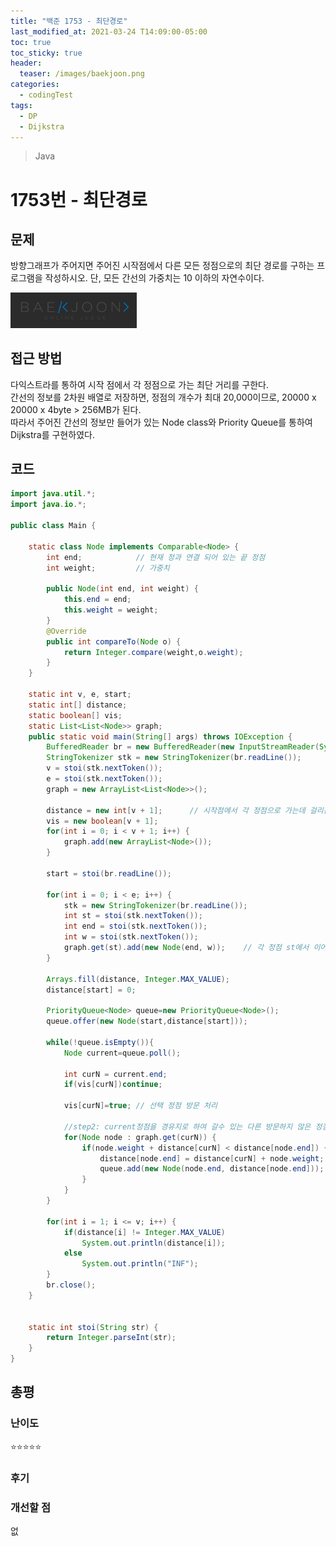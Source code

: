 ```yaml
---
title: "백준 1753 - 최단경로"
last_modified_at: 2021-03-24 T14:09:00-05:00
toc: true
toc_sticky: true
header:
  teaser: /images/baekjoon.png
categories: 
  - codingTest
tags:
  - DP
  - Dijkstra
---
```


> Java

1753번 - 최단경로
=============
 
## 문제

방향그래프가 주어지면 주어진 시작점에서 다른 모든 정점으로의 최단 경로를 구하는 프로그램을 
작성하시오. 단, 모든 간선의 가중치는 10 이하의 자연수이다.

[<img src="/images/baekjoon.png" width="40%" height="40%">](https://www.acmicpc.net/problem/1753)  

## 접근 방법
다익스트라를 통하여 시작 점에서 각 정점으로 가는 최단 거리를 구한다.  
간선의 정보를 2차원 배열로 저장하면, 정점의 개수가 최대 20,000이므로, 20000 x 20000 x 4byte > 256MB가 된다.  
따라서 주어진 간선의 정보만 들어가 있는 Node class와 Priority Queue를 통하여 Dijkstra를 구현하였다.  

## 코드
```java
import java.util.*;
import java.io.*;

public class Main {
	
	static class Node implements Comparable<Node> {
		int end;			// 현재 정과 연결 되어 있는 끝 정점
		int weight;			// 가중치
		
		public Node(int end, int weight) {
			this.end = end;
			this.weight = weight;
		}
		@Override
		public int compareTo(Node o) {
			return Integer.compare(weight,o.weight);
		}
	}
	
	static int v, e, start;
	static int[] distance;
	static boolean[] vis;
	static List<List<Node>> graph;
	public static void main(String[] args) throws IOException {
		BufferedReader br = new BufferedReader(new InputStreamReader(System.in));
    	StringTokenizer stk = new StringTokenizer(br.readLine());
    	v = stoi(stk.nextToken());
    	e = stoi(stk.nextToken());
    	graph = new ArrayList<List<Node>>();
    	
    	distance = new int[v + 1];		// 시작점에서 각 정점으로 가는데 걸리는 최소 비용
    	vis = new boolean[v + 1];
    	for(int i = 0; i < v + 1; i++) {
    		graph.add(new ArrayList<Node>());
    	}
    	
    	start = stoi(br.readLine());
    	
    	for(int i = 0; i < e; i++) {
    		stk = new StringTokenizer(br.readLine());
    		int st = stoi(stk.nextToken());
    		int end = stoi(stk.nextToken());
    		int w = stoi(stk.nextToken());
    		graph.get(st).add(new Node(end, w));	// 각 정점 st에서 이어지는 정점 end와 weight
    	}
    	
    	Arrays.fill(distance, Integer.MAX_VALUE);
    	distance[start] = 0;
    	
    	PriorityQueue<Node> queue=new PriorityQueue<Node>();
		queue.offer(new Node(start,distance[start]));
    	
		while(!queue.isEmpty()){
			Node current=queue.poll();
        	
			int curN = current.end;
        	if(vis[curN])continue;
        	
        	vis[curN]=true; // 선택 정점 방문 처리
			
			//step2: current정점을 경유지로 하여 갈수 있는 다른 방문하지 않은 정점들에 대한 처리
			for(Node node : graph.get(curN)) {
				if(node.weight + distance[curN] < distance[node.end]) {
					distance[node.end] = distance[curN] + node.weight;
	                queue.add(new Node(node.end, distance[node.end]));
				}
			}
		}
    	
    	for(int i = 1; i <= v; i++) {
    		if(distance[i] != Integer.MAX_VALUE)
    			System.out.println(distance[i]);
    		else
    			System.out.println("INF");
    	}
    	br.close();
	}

	
	static int stoi(String str) {
    	return Integer.parseInt(str);
    }
}
```

## 총평
### 난이도
⭐⭐⭐⭐⭐
### 후기

### 개선할 점
없

<!-- ★
<img src="/images/codingTest/bj/문제번호.PNG" width="40%" height="40%">  

-->